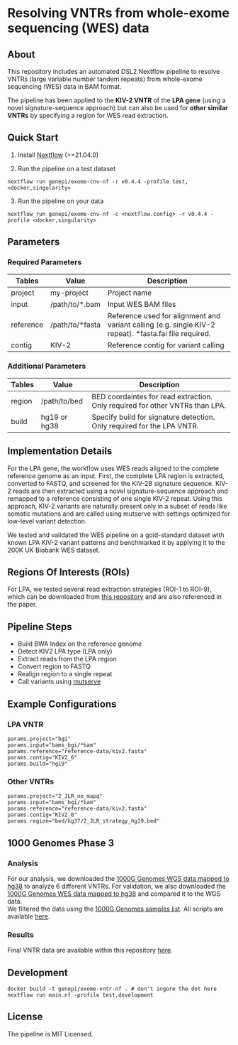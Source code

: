 # Resolving VNTRs from whole-exome sequencing (WES) data

## About
This repository includes an automated DSL2 Nextflow pipeline to resolve VNTRs (large variable number tandem repeats) from whole-exome sequencing (WES) data in BAM format.

The pipeline has been applied to the **KIV-2 VNTR** of the **LPA gene** (using a novel signature-sequence approach) but can also be used for **other similar VNTRs** by specifying a region for WES read extraction.


## Quick Start

1) Install [Nextflow](https://www.nextflow.io/docs/latest/getstarted.html#installation) (>=21.04.0)

2) Run the pipeline on a test dataset

```
nextflow run genepi/exome-cnv-nf -r v0.4.4 -profile test,<docker,singularity>
```

3) Run the pipeline on your data

```
nextflow run genepi/exome-cnv-nf -c <nextflow.config> -r v0.4.4 -profile <docker,singularity>
```

## Parameters
### Required Parameters
| Tables        | Value           | Description  |
| ------------- |-------------| -------------|
| project       | my-project | Project name |
| input      |  /path/to/*.bam     |  Input WES BAM files |
| reference | /path/to/*fasta  |  Reference used for alignment and variant calling (e.g. single KIV-2 repeat). *fasta.fai file required. |
| contig |  KIV-2 |    Reference contig for variant calling  |

### Additional Parameters
| Tables        | Value           | Description  |
| ------------- |-------------| -------------|
| region | /path/to/bed   |  BED coordaintes for read extraction. Only required for other VNTRs than LPA. |
| build | hg19 or hg38    |  Specify build for signature detection. Only required for the LPA VNTR. |

## Implementation Details
For the LPA gene, the workflow uses WES reads aligned to the complete reference genome as an input. First, the complete LPA region is extracted, converted to FASTQ, and screened for the KIV-2B signature sequence. KIV-2 reads are then extracted using a novel signature-sequence approach and remapped to a reference consisting of one single KIV-2 repeat. Using this approach, KIV-2 variants are naturally present only in a subset of reads like somatic mutations and are called using mutserve with settings optimized for low-level variant detection.

We tested and validated the WES pipeline on a gold-standard dataset with known LPA KIV-2 variant patterns and benchmarked it by applying it to the 200K UK Biobank WES dataset.

## Regions Of Interests (ROIs)
For LPA, we tested several read extraction strategies (ROI-1 to ROI-9), which can be downloaded from [this repository](paper_data/bed) and are also referenced in the paper. 

## Pipeline Steps
* Build BWA Index on the reference genome
* Detect KIV2 LPA type (LPA only)
* Extract reads from the LPA region
* Convert region to FASTQ
* Realign region to a single repeat
* Call variants using [mutserve](https://github.com/seppinho/mutserve)

## Example Configurations

### LPA VNTR
```
params.project="bgi"
params.input="bams_bgi/*bam"
params.reference="reference-data/kiv2.fasta"
params.contig="KIV2_6"
params.build="hg19"
```

### Other VNTRs
```
params.project="2_JLR_no_mapq"
params.input="bams_bgi/*bam"
params.reference="reference-data/kiv2.fasta"
params.contig="KIV2_6"
params.region="bed/hg37/2_JLR_strategy_hg19.bed"
```

## 1000 Genomes Phase 3 
### Analysis
For our analysis, we downloaded the [1000G Genomes WGS data mapped to hg38](https://www.internationalgenome.org/data-portal/data-collection/30x-grch38) to analyze 6 different VNTRs.
For validation, we also downloaded the [1000G Genomes WES data mapped to hg38](https://www.internationalgenome.org/data-portal/data-collection/grch38) and compared it to the WGS data.  
We filtered the data using the  [1000G Genomes samples list](http://ftp.1000genomes.ebi.ac.uk/vol1/ftp/release/20130502/integrated_call_samples_v3.20130502.ALL.panel). All scripts are available [here](paper_data/scripts).
### Results
Final VNTR data are available within this repository [here](paper_data/vntrs).

## Development

```
docker build -t genepi/exome-vntr-nf . # don't ingore the dot here
nextflow run main.nf -profile test,development
```

## License
The pipeline is MIT Licensed.
